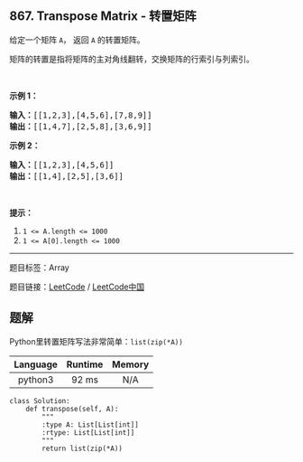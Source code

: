 ## 867. Transpose Matrix - 转置矩阵

<!--If you want to use the English description, use `question.content` instead-->

<p>给定一个矩阵&nbsp;<code>A</code>，&nbsp;返回&nbsp;<code>A</code>&nbsp;的转置矩阵。</p>

<p>矩阵的转置是指将矩阵的主对角线翻转，交换矩阵的行索引与列索引。</p>

<p>&nbsp;</p>

<p><strong>示例 1：</strong></p>

<pre><strong>输入：</strong>[[1,2,3],[4,5,6],[7,8,9]]
<strong>输出：</strong>[[1,4,7],[2,5,8],[3,6,9]]
</pre>

<p><strong>示例 2：</strong></p>

<pre><strong>输入：</strong>[[1,2,3],[4,5,6]]
<strong>输出：</strong>[[1,4],[2,5],[3,6]]
</pre>

<p>&nbsp;</p>

<p><strong>提示：</strong></p>

<ol>
	<li><code>1 &lt;= A.length&nbsp;&lt;= 1000</code></li>
	<li><code>1 &lt;= A[0].length&nbsp;&lt;= 1000</code></li>
</ol>



-----

题目标签：Array

题目链接：[LeetCode](https://leetcode.com/problems/transpose-matrix/description/)  /  [LeetCode中国](https://leetcode-cn.com/problems/transpose-matrix/description/)

## 题解

Python里转置矩阵写法非常简单：`list(zip(*A))`

| Language | Runtime | Memory |
|:---:|:---:|:---:|
| python3  | 92  ms | N/A |

```python3
class Solution:
    def transpose(self, A):
        """
        :type A: List[List[int]]
        :rtype: List[List[int]]
        """
        return list(zip(*A))
```
